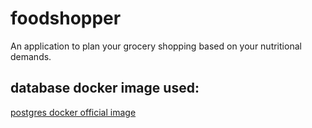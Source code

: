 # foodshopper
An application to plan your grocery shopping based on your nutritional demands.

## database docker image used:
[postgres docker official image](https://hub.docker.com/_/postgres)
